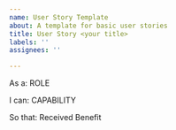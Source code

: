 ```yaml
---
name: User Story Template
about: A template for basic user stories
title: User Story <your title>
labels: ''
assignees: ''

---
```


As a: ROLE

I can: CAPABILITY

So that: Received Benefit
